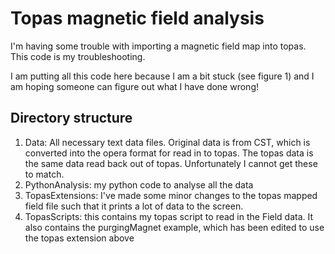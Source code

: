 # Topas magnetic field analysis

I'm having some trouble with importing a magnetic field map into topas. 
This code is my troubleshooting.

I am putting all this code here because I am a bit stuck (see figure 1) and I am hoping someone can figure out what I have done wrong!

## Directory structure

1. Data: All necessary text data files. Original data is from CST, which 
is converted into the opera format for read in to topas. The topas data is
the same data read back out of topas. Unfortunately I cannot get these to match.
2. PythonAnalysis: my python code to analyse all the data
3. TopasExtensions: I've made some minor changes to the topas mapped field file
such that it prints a lot of data to the screen. 
4. TopasScripts: this contains my topas script to read in the Field data. It also contains the purgingMagnet example, which has been edited to use the topas extension above
